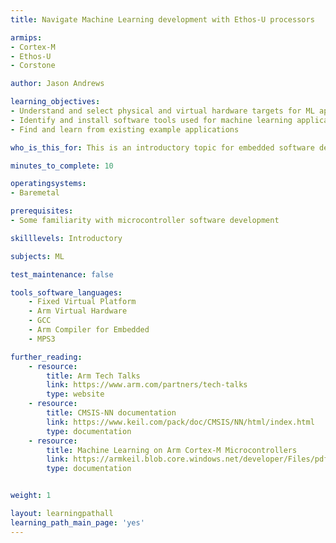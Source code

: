 ```yaml
---
title: Navigate Machine Learning development with Ethos-U processors

armips:
- Cortex-M
- Ethos-U
- Corstone

author: Jason Andrews

learning_objectives:
- Understand and select physical and virtual hardware targets for ML application development with Cortex-M and Ethos-U
- Identify and install software tools used for machine learning applications on microcontrollers
- Find and learn from existing example applications 

who_is_this_for: This is an introductory topic for embedded software developers interested in learning about machine learning.

minutes_to_complete: 10

operatingsystems:
- Baremetal

prerequisites:
- Some familiarity with microcontroller software development 

skilllevels: Introductory

subjects: ML

test_maintenance: false

tools_software_languages:
    - Fixed Virtual Platform
    - Arm Virtual Hardware
    - GCC
    - Arm Compiler for Embedded
    - MPS3

further_reading:
    - resource:
        title: Arm Tech Talks
        link: https://www.arm.com/partners/tech-talks
        type: website
    - resource:
        title: CMSIS-NN documentation
        link: https://www.keil.com/pack/doc/CMSIS/NN/html/index.html
        type: documentation
    - resource:
        title: Machine Learning on Arm Cortex-M Microcontrollers
        link: https://armkeil.blob.core.windows.net/developer/Files/pdf/ethos/Arm_ML_on_Cortex-M_Microcontrollers_v2.pdf
        type: documentation


weight: 1

layout: learningpathall
learning_path_main_page: 'yes'
---
```

